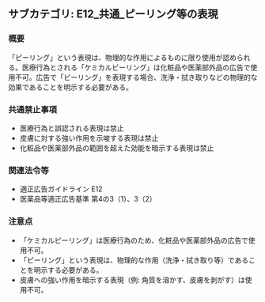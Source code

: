 ## サブカテゴリ: E12_共通_ピーリング等の表現

### 概要
「ピーリング」という表現は、物理的な作用によるものに限り使用が認められる。医療行為とされる「ケミカルピーリング」は化粧品や医薬部外品の広告で使用不可。広告で「ピーリング」を表現する場合、洗浄・拭き取りなどの物理的な効果であることを明示する必要がある。

### 共通禁止事項
- 医療行為と誤認される表現は禁止  
- 皮膚に対する強い作用を示唆する表現は禁止  
- 化粧品や医薬部外品の範囲を超えた効能を暗示する表現は禁止  

### 関連法令等
- 適正広告ガイドライン E12  
- 医薬品等適正広告基準 第4の3（1）、3（2）   

### 注意点
- 「ケミカルピーリング」は医療行為のため、化粧品や医薬部外品の広告で使用不可。  
- 「ピーリング」という表現は、物理的な作用（洗浄・拭き取り等）であることを明示する必要がある。  
- 皮膚への強い作用を暗示する表現（例: 角質を溶かす、皮膚を剥がす）は使用不可。

